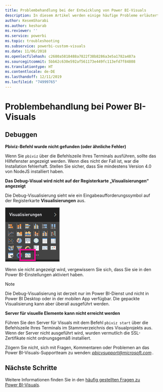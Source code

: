 ```yaml
---
title: Problembehandlung bei der Entwicklung von Power BI-Visuals
description: In diesem Artikel werden einige häufige Probleme erläutert, die beim Entwickeln oder Erstellen eines benutzerdefinierten Power BI-Visuals auftreten können.
author: KesemSharabi
ms.author: kesharab
ms.reviewer: ''
ms.service: powerbi
ms.topic: troubleshooting
ms.subservice: powerbi-custom-visuals
ms.date: 11/06/2018
ms.openlocfilehash: c2680a5818488a7822f38b8286a3e5a1782a487a
ms.sourcegitcommit: 5bb62c630e592af561173e449fc113efd7f84808
ms.translationtype: HT
ms.contentlocale: de-DE
ms.lasthandoff: 12/11/2019
ms.locfileid: "74999765"
---
```

# <a name="troubleshoot-power-bi-visuals"></a>Problembehandlung bei Power BI-Visuals

## <a name="debug"></a>Debuggen

**Pbiviz-Befehl wurde nicht gefunden (oder ähnliche Fehler)**

Wenn Sie `pbiviz` über die Befehlszeile Ihres Terminals ausführen, sollte das Hilfefenster angezeigt werden. Wenn dies nicht der Fall ist, war die Installation fehlerhaft. Stellen Sie sicher, dass Sie mindestens Version 4.0 von NodeJS installiert haben.

**Das Debug-Visual wird nicht auf der Registerkarte „Visualisierungen“ angezeigt**

Die Debug-Visualisierung sieht wie ein Eingabeaufforderungssymbol auf der Registerkarte **Visualisierungen** aus.

![Auswahl des Visuals](media/power-bi-custom-visuals-troubleshoot/powerbi-developer-visual-selection.png)

Wenn sie nicht angezeigt wird, vergewissern Sie sich, dass Sie sie in den Power BI-Einstellungen aktiviert haben.

> [!NOTE]
> Die Debug-Visualisierung ist derzeit nur im Power BI-Dienst und nicht in Power BI Desktop oder in der mobilen App verfügbar. Die gepackte Visualisierung kann aber überall ausgeführt werden.

**Server für visuelle Elemente kann nicht erreicht werden**

Führen Sie den Server für Visuals mit dem Befehl `pbiviz start` über die Befehlszeile Ihres Terminals im Stammverzeichnis des Visualprojekts aus. Wenn der Server nicht ausgeführt wird, wurden vermutlich die SSL-Zertifikate nicht ordnungsgemäß installiert.

Zögern Sie nicht, sich mit Fragen, Kommentaren oder Problemen an das Power BI-Visuals-Supportteam zu wenden: *pbicvsupport@microsoft.com* .

## <a name="next-steps"></a>Nächste Schritte

Weitere Informationen finden Sie in den [häufig gestellten Fragen zu Power BI-Visuals](power-bi-custom-visuals-faq.md#organizational-power-bi-visuals).